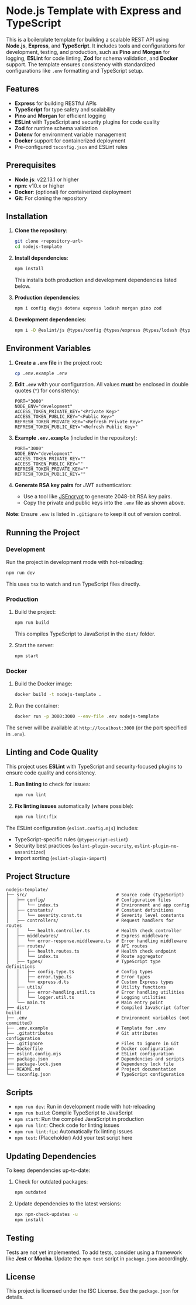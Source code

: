 # Node.js Template with Express and TypeScript

This is a boilerplate template for building a scalable REST API using **Node.js**, **Express**, and **TypeScript**. It includes tools and configurations for development, testing, and production, such as **Pino** and **Morgan** for logging, **ESLint** for code linting, **Zod** for schema validation, and **Docker** support. The template ensures consistency with standardized configurations like `.env` formatting and TypeScript setup.

## Features

- **Express** for building RESTful APIs
- **TypeScript** for type safety and scalability
- **Pino** and **Morgan** for efficient logging
- **ESLint** with TypeScript and security plugins for code quality
- **Zod** for runtime schema validation
- **Dotenv** for environment variable management
- **Docker** support for containerized deployment
- Pre-configured `tsconfig.json` and ESLint rules

## Prerequisites

- **Node.js**: v22.13.1 or higher
- **npm**: v10.x or higher
- **Docker**: (optional) for containerized deployment
- **Git**: For cloning the repository

## Installation

1. **Clone the repository**:

   ```bash
   git clone <repository-url>
   cd nodejs-template
   ```

2. **Install dependencies**:

   ```bash
   npm install
   ```

   This installs both production and development dependencies listed below.

3. **Production dependencies**:

   ```bash
   npm i config dayjs dotenv express lodash morgan pino zod
   ```

4. **Development dependencies**:

   ```bash
   npm i -D @eslint/js @types/config @types/express @types/lodash @types/morgan @types/node @typescript-eslint/eslint-plugin @typescript-eslint/parser eslint eslint-plugin-import eslint-plugin-no-unsanitized eslint-plugin-security globals pino-pretty ts-node tsconfig-paths tsx typescript typescript-eslint
   ```

## Environment Variables

1. **Create a `.env` file** in the project root:

   ```bash
   cp .env.example .env
   ```

2. **Edit `.env`** with your configuration. All values **must** be enclosed in double quotes (`"`) for consistency:

   ```env
   PORT="3000"
   NODE_ENV="development"
   ACCESS_TOKEN_PRIVATE_KEY="<Private Key>"
   ACCESS_TOKEN_PUBLIC_KEY="<Public Key>"
   REFRESH_TOKEN_PRIVATE_KEY="<Refresh Private Key>"
   REFRESH_TOKEN_PUBLIC_KEY="<Refresh Public Key>"
   ```

3. **Example `.env.example`** (included in the repository):

   ```env
   PORT="3000"
   NODE_ENV="development"
   ACCESS_TOKEN_PRIVATE_KEY=""
   ACCESS_TOKEN_PUBLIC_KEY=""
   REFRESH_TOKEN_PRIVATE_KEY=""
   REFRESH_TOKEN_PUBLIC_KEY=""
   ```

4. **Generate RSA key pairs** for JWT authentication:
   - Use a tool like [JSEncrypt](https://travistidwell.com/jsencrypt/demo/) to generate 2048-bit RSA key pairs.
   - Copy the private and public keys into the `.env` file as shown above.

**Note**: Ensure `.env` is listed in `.gitignore` to keep it out of version control.

## Running the Project

### Development

Run the project in development mode with hot-reloading:

```bash
npm run dev
```

This uses `tsx` to watch and run TypeScript files directly.

### Production

1. Build the project:

   ```bash
   npm run build
   ```

   This compiles TypeScript to JavaScript in the `dist/` folder.

2. Start the server:

   ```bash
   npm start
   ```

### Docker

1. Build the Docker image:

   ```bash
   docker build -t nodejs-template .
   ```

2. Run the container:

   ```bash
   docker run -p 3000:3000 --env-file .env nodejs-template
   ```

The server will be available at `http://localhost:3000` (or the port specified in `.env`).

## Linting and Code Quality

This project uses **ESLint** with TypeScript and security-focused plugins to ensure code quality and consistency.

1. **Run linting** to check for issues:

   ```bash
   npm run lint
   ```

2. **Fix linting issues** automatically (where possible):

   ```bash
   npm run lint:fix
   ```

The ESLint configuration (`eslint.config.mjs`) includes:

- TypeScript-specific rules (`@typescript-eslint`)
- Security best practices (`eslint-plugin-security`, `eslint-plugin-no-unsanitized`)
- Import sorting (`eslint-plugin-import`)

## Project Structure

```
nodejs-template/
├── src/                                  # Source code (TypeScript)
│   ├── config/                           # Configuration files
│   │   └── index.ts                      # Environment and app config
│   ├── constants/                        # Constant definitions
│   │   └── severity.const.ts             # Severity level constants
│   ├── controllers/                      # Request handlers for routes
│   │   └── health.controller.ts          # Health check controller
│   ├── middlewares/                      # Express middleware
│   │   └── error-response.middleware.ts  # Error handling middleware
│   ├── routes/                           # API routes
│   │   ├── health.routes.ts              # Health check endpoint
│   │   └── index.ts                      # Route aggregator
│   ├── types/                            # TypeScript type definitions
│   │   ├── config.type.ts                # Config types
│   │   ├── error.type.ts                 # Error types
│   │   └── express.d.ts                  # Custom Express types
│   ├── utils/                            # Utility functions
│   │   ├── error-handling.util.ts        # Error handling utilities
│   │   └── logger.util.ts                # Logging utilities
│   └── main.ts                           # Main entry point
├── dist/                                 # Compiled JavaScript (after build)
├── .env                                  # Environment variables (not committed)
├── .env.example                          # Template for .env
├── .gitattributes                        # Git attributes configuration
├── .gitignore                            # Files to ignore in Git
├── Dockerfile                            # Docker configuration
├── eslint.config.mjs                     # ESLint configuration
├── package.json                          # Dependencies and scripts
├── package-lock.json                     # Dependency lock file
├── README.md                             # Project documentation
└── tsconfig.json                         # TypeScript configuration
```

## Scripts

- `npm run dev`: Run in development mode with hot-reloading
- `npm run build`: Compile TypeScript to JavaScript
- `npm start`: Run the compiled JavaScript in production
- `npm run lint`: Check code for linting issues
- `npm run lint:fix`: Automatically fix linting issues
- `npm test`: (Placeholder) Add your test script here

## Updating Dependencies

To keep dependencies up-to-date:

1. Check for outdated packages:

   ```bash
   npm outdated
   ```

2. Update dependencies to the latest versions:

   ```bash
   npx npm-check-updates -u
   npm install
   ```

## Testing

Tests are not yet implemented. To add tests, consider using a framework like **Jest** or **Mocha**. Update the `npm test` script in `package.json` accordingly.

## License

This project is licensed under the ISC License. See the `package.json` for details.
